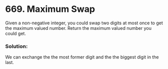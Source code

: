# 669. Maximum Swap

Given a non-negative integer, you could swap two digits at most once to get the maximum valued number. Return the maximum valued number you could get.

### Solution:

We can exchange the the most former digit and the the biggest digit in the last.
